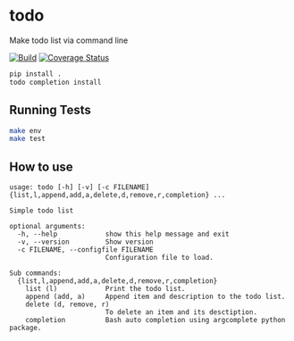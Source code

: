 # todo

Make todo list via command line

[![Build](https://github.com/saeedou/todo/actions/workflows/build.yml/badge.svg)](https://github.com/saeedou/todo/actions/workflows/build.yml)
[![Coverage Status](https://coveralls.io/repos/github/saeedou/todo/badge.svg?branch=master)](https://coveralls.io/github/saeedou/todo?branch=master)

```bash
pip install .
todo completion install
```

## Running Tests

```bash
make env
make test
```

## How to use 

```
usage: todo [-h] [-v] [-c FILENAME] {list,l,append,add,a,delete,d,remove,r,completion} ...

Simple todo list

optional arguments:
  -h, --help            show this help message and exit
  -v, --version         Show version
  -c FILENAME, --configfile FILENAME
                        Configuration file to load.

Sub commands:
  {list,l,append,add,a,delete,d,remove,r,completion}
    list (l)            Print the todo list.
    append (add, a)     Append item and description to the todo list.
    delete (d, remove, r)
                        To delete an item and its desctiption.
    completion          Bash auto completion using argcomplete python package.

```
